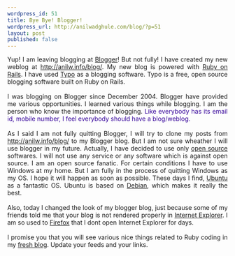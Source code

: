 ```yaml
---
wordpress_id: 51
title: Bye Bye! Blogger!
wordpress_url: http://anilwadghule.com/blog/?p=51
layout: post
published: false
---
```

<div style="text-align: justify;">Yup! I am leaving blogging at <a href="http://blogger.com">Blogger</a>! But not fully! I have created my new weblog at <a href="http://anilw.info/blog/">http://anilw.info/blog/</a>. My new blog is powered with <a href="http://rubyonrails.org">Ruby on Rails</a>. I have used <a href="http://typosphere.org">Typo</a> as a blogging software. Typo is a free, open source blogging software built on Ruby on Rails.<br /><br />I was blogging on Blogger since December 2004. Blogger have provided me various opportunities. I learned various things while blogging. I am the person who know the importance of blogging.<span style="color: rgb(51, 0, 153);"> Like everybody has its email id, mobile number, I feel everybody should have a blog/weblog. </span><br /><br />As I said I am not fully quitting Blogger, I will try to clone  my posts from <a href="http://anilw.info/blog/">http://anilw.info/blog/</a> to my Blogger blog. But I am not sure wheather I will use blogger in my future.  Actually, I have decided to use only <a href="http://www.opensource.org/docs/definition.php">open source</a> softwares. I will not use any service or any software which is against open source. I am an open source fanatic. For certain conditions I have to use Windows at my home. But I am fully in the process of quitting Windows as my OS. I hope it will happen as soon as possible. These days I find, <a href="http://www.ubuntu.com">Ubuntu</a> as a fantastic OS.  Ubuntu is based on <a href="http://www.debian.org">Debian</a>, which makes it really the best.<br /><br />Also, today I changed the look of my blogger blog, just because some of my friends told me that your blog is not rendered properly in <a href="http://www.microsoft.com/windows/ie/">Internet Explorer</a>. I am so used to <a href="http://www.mozilla.com/firefox/">Firefox</a> that I dont open Internet Explorer for days.<br /><br />I promise you that you will see various nice things related to Ruby coding in my <a href="http://anilw.info/blog/">fresh blog</a>. Update your feeds and your links.</div>
